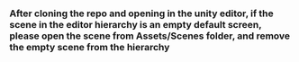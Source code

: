 ### After cloning the repo and opening in the unity editor, if the scene in the editor hierarchy is an empty default screen, please open the scene from Assets/Scenes folder, and remove the empty scene from the hierarchy
